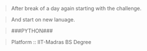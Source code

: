 >After break of a day again starting with the challenge.

>And start on new lanuage.

>###PYTHON###

>Platform :: IIT-Madras BS Degree

